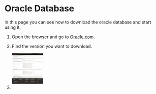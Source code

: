 # Oracle Database
In this page you can see how to download the oracle database and start using it.
1. Open the browser and go to [Oracle.com](https://www.oracle.com/in/database/technologies/oracle-database-software-downloads.html).
2. Find the version you want to download.
   
   <img src="/Images/Web%20capture_20-4-2022_14589_www.oracle.com.jpeg" alt="MarineGEO circle logo" style="height: 100px; width:100px;"/>
3. 

